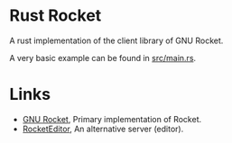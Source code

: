 Rust Rocket
===========

A rust implementation of the client library of GNU Rocket.

A very basic example can be found in [src/main.rs](src/main.rs).

Links
=====

* [GNU Rocket](https://github.com/rocket/rocket), Primary implementation of Rocket.
* [RocketEditor](https://github.com/emoon/rocket), An alternative server (editor).
